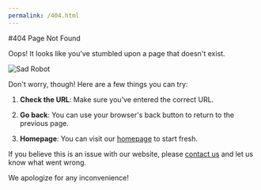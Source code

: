 ```yaml
---
permalink: /404.html
---
```

#404 Page Not Found

Oops! It looks like you've stumbled upon a page that doesn't exist. 

![Sad Robot]([data:image/jpeg;](https://i.pinimg.com/originals/de/57/22/de57227fa39b729d8daf0e15d9fb0855.png))

Don't worry, though! Here are a few things you can try:

1. **Check the URL**: Make sure you've entered the correct URL.

2. **Go back**: You can use your browser's back button to return to the previous page.

3. **Homepage**: You can visit our [homepage](/html5up-solid-state-internet-infrastructure/) to start fresh.

If you believe this is an issue with our website, please [contact us](mailto:ariannatnz@gmail.com) and let us know what went wrong.

We apologize for any inconvenience!
